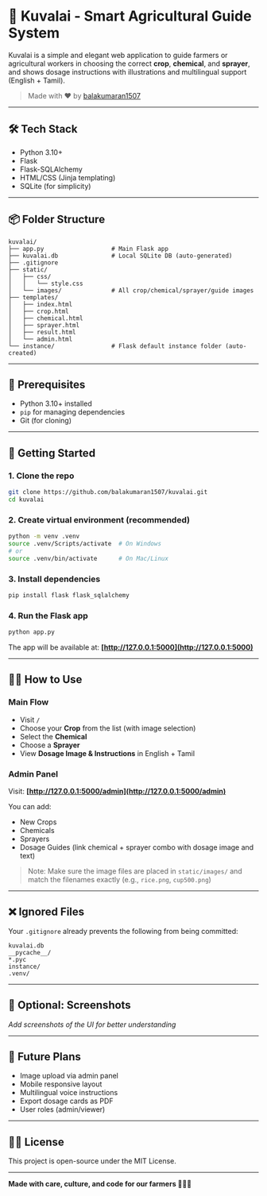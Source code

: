 # 🌾 Kuvalai - Smart Agricultural Guide System

Kuvalai is a simple and elegant web application to guide farmers or agricultural workers in choosing the correct **crop**, **chemical**, and **sprayer**, and shows dosage instructions with illustrations and multilingual support (English + Tamil).

> Made with ❤️ by [balakumaran1507](https://github.com/balakumaran1507)

---

## 🛠️ Tech Stack

* Python 3.10+
* Flask
* Flask-SQLAlchemy
* HTML/CSS (Jinja templating)
* SQLite (for simplicity)

---

## 📦 Folder Structure

```
kuvalai/
├── app.py                   # Main Flask app
├── kuvalai.db               # Local SQLite DB (auto-generated)
├── .gitignore
├── static/
│   ├── css/
│   │   └── style.css
│   └── images/              # All crop/chemical/sprayer/guide images
├── templates/
│   ├── index.html
│   ├── crop.html
│   ├── chemical.html
│   ├── sprayer.html
│   ├── result.html
│   └── admin.html
└── instance/                # Flask default instance folder (auto-created)
```

---

## 🔧 Prerequisites

* Python 3.10+ installed
* `pip` for managing dependencies
* Git (for cloning)

---

## 🚀 Getting Started

### 1. Clone the repo

```bash
git clone https://github.com/balakumaran1507/kuvalai.git
cd kuvalai
```

### 2. Create virtual environment (recommended)

```bash
python -m venv .venv
source .venv/Scripts/activate  # On Windows
# or
source .venv/bin/activate      # On Mac/Linux
```

### 3. Install dependencies

```bash
pip install flask flask_sqlalchemy
```

### 4. Run the Flask app

```bash
python app.py
```

The app will be available at:
**[http://127.0.0.1:5000](http://127.0.0.1:5000)**

---

## 🧑‍🌾 How to Use

### Main Flow

* Visit `/`
* Choose your **Crop** from the list (with image selection)
* Select the **Chemical**
* Choose a **Sprayer**
* View **Dosage Image & Instructions** in English + Tamil

### Admin Panel

Visit:
**[http://127.0.0.1:5000/admin](http://127.0.0.1:5000/admin)**

You can add:

* New Crops
* Chemicals
* Sprayers
* Dosage Guides (link chemical + sprayer combo with dosage image and text)

> Note: Make sure the image files are placed in `static/images/` and match the filenames exactly (e.g., `rice.png`, `cup500.png`)

---

## ❌ Ignored Files

Your `.gitignore` already prevents the following from being committed:

```
kuvalai.db
__pycache__/
*.pyc
instance/
.venv/
```

---

## 📸 Optional: Screenshots

*Add screenshots of the UI for better understanding*

---

## 🧠 Future Plans

* Image upload via admin panel
* Mobile responsive layout
* Multilingual voice instructions
* Export dosage cards as PDF
* User roles (admin/viewer)

---

## 👨‍🏫 License

This project is open-source under the MIT License.

---

**Made with care, culture, and code for our farmers 🌾🇮🇳**
